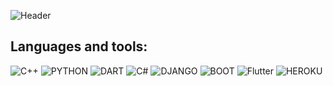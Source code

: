 ![Header](https://github-readme-stats.vercel.app/api?username=uav-profile&theme=blue-green)

## Languages and tools:
![C++](https://img.shields.io/badge/C%2B%2B-090909?style=for-the-badge&logo=c%2B%2B&logoColor=4C59D8)
![PYTHON](https://img.shields.io/badge/Python-090909?style=for-the-badge&logo=python&logoColor=yellow)
![DART](https://img.shields.io/badge/Dart-090909?style=for-the-badge&logo=dart&logoColor=097CDB)
![C#](https://img.shields.io/badge/C%23-090909?style=for-the-badge&logo=c-sharp&logoColor=CB0077)
![DJANGO](https://img.shields.io/badge/Django-090909?style=for-the-badge&logo=django&logoColor=00B358)
![BOOT](https://img.shields.io/badge/Bootstrap-090909?style=for-the-badge&logo=bootstrap&logoColor=54026E)
![Flutter](https://img.shields.io/badge/Flutter-090909?style=for-the-badge&logo=flutter&logoColor=47C5FB)
![HEROKU](https://img.shields.io/badge/Heroku-090909?style=for-the-badge&logo=heroku&logoColor=BC008D)

<!--
**uav-profile/uav-profile** is a ✨ _special_ ✨ repository because its `README.md` (this file) appears on your GitHub profile.

Here are some ideas to get you started:

- 🔭 I’m currently working on ...
- 🌱 I’m currently learning ...
- 👯 I’m looking to collaborate on ...
- 🤔 I’m looking for help with ...
- 💬 Ask me about ...
- 📫 How to reach me: ...
- 😄 Pronouns: ...
- ⚡ Fun fact: ...
-->

